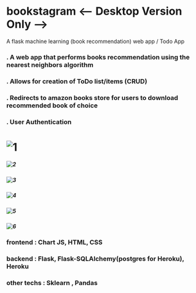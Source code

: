 # bookstagram <-- Desktop Version Only -->
A flask machine learning (book recommendation) web app / Todo App

### . A web app that performs books recommendation using the nearest neighbors algorithm
### . Allows for creation of ToDo list/items (CRUD)
### . Redirects to amazon books store for users to download recommended book of choice
### . User Authentication

# ![1](https://user-images.githubusercontent.com/73120937/178148131-36acad62-a270-45aa-b63a-161071f1f291.png)

##### ![2](https://user-images.githubusercontent.com/73120937/178148132-cce0e5e7-f544-43b7-bfba-94ba62e685c3.png)

##### ![3](https://user-images.githubusercontent.com/73120937/178148136-e2d3da17-cf65-46db-a55c-e001b7439ba4.png)

##### ![4](https://user-images.githubusercontent.com/73120937/178148141-96550631-3375-4639-8bd1-c47f8ac4dbde.png)

##### ![5](https://user-images.githubusercontent.com/73120937/178148145-a22e63fe-23ee-4359-83b9-11cf3d8eb598.png)

##### ![6](https://user-images.githubusercontent.com/73120937/178148167-07a66fa0-a6d3-4a85-857d-994d74d2f3d9.png)

### frontend : Chart JS, HTML, CSS
### backend : Flask, Flask-SQLAlchemy(postgres for Heroku), Heroku
### other techs : Sklearn , Pandas

